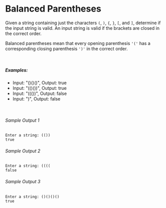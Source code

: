 # Balanced Parentheses

Given a string containing just the characters `(`, `)`, `{`, `}`, `[`, and `]`, determine if the input string is valid. An input string is valid if the brackets are closed in the correct order.

Balanced parentheses mean that every opening parenthesis `'('` has a corresponding closing parenthesis `')'` in the correct order.

<br />

##### Examples:

- Input: "()()()", Output: true
- Input: "(()())", Output: true
- Input: "((())", Output: false
- Input: ")", Output: false

<br />

###### Sample Output 1

```
Enter a string: (())
true
```

###### Sample Output 2

```
Enter a string: ((((
false
```

###### Sample Output 3

```
Enter a string: ()()()()
true
```
